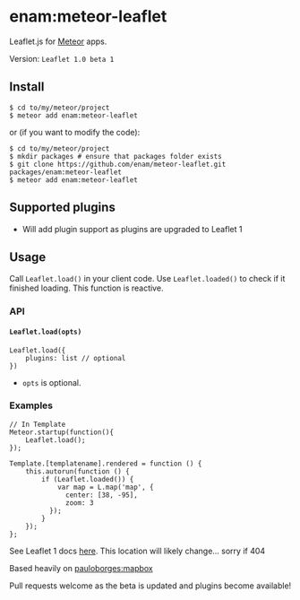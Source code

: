 # enam:meteor-leaflet

Leaflet.js for [Meteor](https://www.meteor.com/) apps.

Version: `Leaflet 1.0 beta 1`

## Install

    $ cd to/my/meteor/project
    $ meteor add enam:meteor-leaflet

or (if you want to modify the code):

    $ cd to/my/meteor/project
    $ mkdir packages # ensure that packages folder exists
    $ git clone https://github.com/enam/meteor-leaflet.git packages/enam:meteor-leaflet
    $ meteor add enam:meteor-leaflet

## Supported plugins

* Will add plugin support as plugins are upgraded to Leaflet 1

## Usage

Call `Leaflet.load()` in your client code. Use `Leaflet.loaded()` to check if it
finished loading. This function is reactive.

### API

#### `Leaflet.load(opts)`

    Leaflet.load({
        plugins: list // optional
    })

* `opts` is optional.

### Examples

    // In Template
    Meteor.startup(function(){
        Leaflet.load();
    });

    Template.[templatename].rendered = function () {
        this.autorun(function () {
            if (Leaflet.loaded()) {
                var map = L.map('map', {
                  center: [38, -95],
                  zoom: 3
              });
            }
        });
    };
    
See Leaflet 1 docs [here](http://mourner.github.io/Leaflet/reference.html). This location will likely change... sorry if 404

Based heavily on [pauloborges:mapbox](https://github.com/pauloborges/meteor-mapbox)

Pull requests welcome as the beta is updated and plugins become available!
